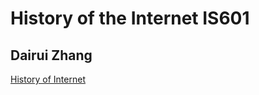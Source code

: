 # History of the Internet IS601

## Dairui Zhang

[History of Internet](http://601history.eastus.azurecontainer.io/)
